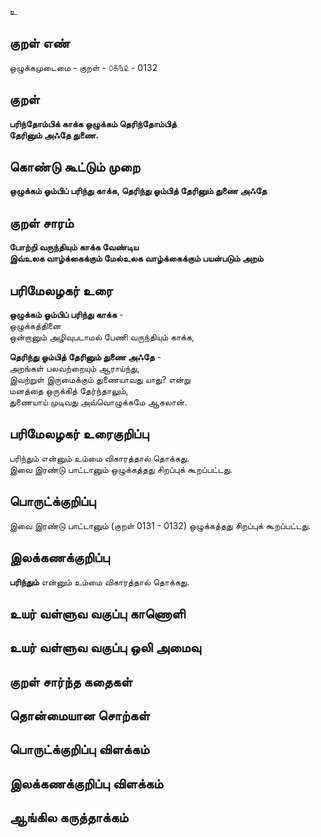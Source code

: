 உ

## குறள் எண் 

ஒழுக்கமுடைமை - குறள் - ௦௧௩௨ - 0132  

## குறள் 

**பரிந்தோம்பிக் காக்க ஒழுக்கம் தெரிந்தோம்பித்  
தேரினும் அஃதே துணை.** 

## கொண்டு கூட்டும் முறை

**ஒழுக்கம் ஓம்பிப் பரிந்து காக்க, தெரிந்து ஓம்பித் தேரினும் துணை அஃதே**  

## குறள் சாரம் 

**போற்றி வருந்தியும் காக்க வேண்டிய  
இவ்உலக வாழ்க்கைக்கும் மேல்உலக வாழ்க்கைக்கும் பயன்படும் அறம்**  

## பரிமேலழகர் உரை

**ஒழுக்கம் ஓம்பிப் பரிந்து காக்க** -  
ஒழுக்கத்தினை  
ஒன்றானும் அழிவுபடாமல் பேணி வருந்தியும் காக்க,  

**தெரிந்து ஓம்பித் தேரினும் துணை அஃதே** -  
அறங்கள் பலவற்றையும் ஆராய்ந்து,  
இவற்றுள் இருமைக்கும் துணையாவது யாது? என்று  
மனத்தை ஒருக்கித் தேர்ந்தாலும்,  
துணையாய் முடிவது அவ்வொழுக்கமே ஆகலான்.  

## பரிமேலழகர் உரைகுறிப்பு   

பரிந்தும் என்னும் உம்மை விகாரத்தால் தொக்கது.  
இவை இரண்டு பாட்டானும் ஒழுக்கத்தது சிறப்புக் கூறப்பட்டது.  

## பொருட்க்குறிப்பு 

இவை இரண்டு பாட்டானும் (குறள் 0131 - 0132) ஒழுக்கத்தது சிறப்புக் கூறப்பட்டது.  

## இலக்கணக்குறிப்பு  

**பரிந்தும்** என்னும் உம்மை விகாரத்தால் தொக்கது.  

## உயர் வள்ளுவ வகுப்பு காணொளி


## உயர் வள்ளுவ வகுப்பு ஒலி அமைவு 

 
## குறள் சார்ந்த கதைகள் 


## தொன்மையான சொற்கள்


## பொருட்க்குறிப்பு விளக்கம்


## இலக்கணக்குறிப்பு விளக்கம்


## ஆங்கில கருத்தாக்கம் 



